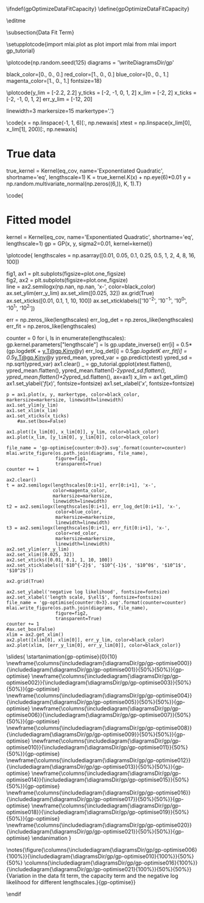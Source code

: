 \ifndef{gpOptimizeDataFitCapacity}
\define{gpOptimizeDataFitCapacity}

\editme

\subsection{Data Fit Term}

\setupplotcode{import mlai.plot as plot
import mlai
from mlai import gp_tutorial}

\plotcode{np.random.seed(125)
diagrams = '\writeDiagramsDir/gp'

black_color=[0., 0., 0.]
red_color=[1., 0., 0.]
blue_color=[0., 0., 1.]
magenta_color=[1., 0., 1.]
fontsize=18}

\plotcode{y_lim = [-2.2, 2.2]
y_ticks = [-2, -1, 0, 1, 2]
x_lim = [-2, 2]
x_ticks = [-2, -1, 0, 1, 2]
err_y_lim = [-12, 20]

linewidth=3
markersize=15
markertype='.'}

\code{x = np.linspace(-1, 1, 6)[:, np.newaxis]
xtest = np.linspace(x_lim[0], x_lim[1], 200)[:, np.newaxis]

# True data
true_kernel = Kernel(eq_cov, name='Exponentiated Quadratic', shortname='eq', lengthscale=1)
K = true_kernel.K(x) + np.eye(6)*0.01 
y = np.random.multivariate_normal(np.zeros((6,)), K, 1).T}

\code{
# Fitted model
kernel = Kernel(eq_cov, name='Exponentiated Quadratic', shortname='eq', lengthscale=1)
gp = GP(x, y, sigma2=0.01, kernel=kernel)}

\plotcode{
lengthscales = np.asarray([0.01, 0.05, 0.1, 0.25, 0.5, 1, 2, 4, 8, 16, 100])

fig1, ax1 = plt.subplots(figsize=plot.one_figsize)    
fig2, ax2 = plt.subplots(figsize=plot.one_figsize)    
line = ax2.semilogx(np.nan, np.nan, 'x-', 
                    color=black_color)
ax.set_ylim(err_y_lim)
ax.set_xlim([0.025, 32])
ax.grid(True)
ax.set_xticks([0.01, 0.1, 1, 10, 100])
ax.set_xticklabels(['$10^{-2}$', '$10^{-1}$', '$10^0$', '$10^1$', '$10^2$'])


err = np.zeros_like(lengthscales)
err_log_det = np.zeros_like(lengthscales)
err_fit = np.zeros_like(lengthscales)

counter = 0
for i, ls in enumerate(lengthscales):
    gp.kernel.parameters["lengthscale"] = ls
    gp.update_inverse() 
    err[i] = 0.5*(gp.logdetK + y.T@gp.Kinv@y)
    err_log_det[i] = 0.5*gp.logdetK
    err_fit[i] = 0.5*y.T@gp.Kinv@y
    ypred_mean, ypred_var = gp.predict(xtest)
    ypred_sd = np.sqrt(ypred_var)
    ax1.clear()
    _ = gp_tutorial.gpplot(xtest.flatten(),
                           ypred_mean.flatten(),
                           ypred_mean.flatten()-2*ypred_sd.flatten(),
                           ypred_mean.flatten()+2*ypred_sd.flatten(), 
                           ax=ax1)
    x_lim = ax1.get_xlim()
    ax1.set_ylabel('$f(x)$', fontsize=fontsize)
    ax1.set_xlabel('$x$', fontsize=fontsize)

    p = ax1.plot(x, y, markertype, color=black_color, markersize=markersize, linewidth=linewidth)
    ax1.set_ylim(y_lim)
    ax1.set_xlim(x_lim)                                    
    ax1.set_xticks(x_ticks)
        #ax.set(box=False)
           
    ax1.plot([x_lim[0], x_lim[0]], y_lim, color=black_color)
    ax1.plot(x_lim, [y_lim[0], y_lim[0]], color=black_color)

    file_name = 'gp-optimise{counter:0>3}.svg'.format(counter=counter)
    mlai.write_figure(os.path.join(diagrams, file_name),
                      figure=fig1,
                      transparent=True)
    counter += 1

    ax2.clear()
    t = ax2.semilogx(lengthscales[0:i+1], err[0:i+1], 'x-', 
                     color=magenta_color, 
                     markersize=markersize,
                     linewidth=linewidth)
    t2 = ax2.semilogx(lengthscales[0:i+1], err_log_det[0:i+1], 'x-', 
                      color=blue_color, 
                      markersize=markersize,
                      linewidth=linewidth)
    t3 = ax2.semilogx(lengthscales[0:i+1], err_fit[0:i+1], 'x-', 
                      color=red_color, 
                      markersize=markersize,
                      linewidth=linewidth)
    ax2.set_ylim(err_y_lim)
    ax2.set_xlim([0.025, 32])
    ax2.set_xticks([0.01, 0.1, 1, 10, 100])
    ax2.set_xticklabels(['$10^{-2}$', '$10^{-1}$', '$10^0$', '$10^1$', '$10^2$'])

    ax2.grid(True)

    ax2.set_ylabel('negative log likelihood', fontsize=fontsize)
    ax2.set_xlabel('length scale, $\ell$', fontsize=fontsize)
    file_name = 'gp-optimise{counter:0>3}.svg'.format(counter=counter)
    mlai.write_figure(os.path.join(diagrams, file_name),
                      figure=fig2,
                      transparent=True)
    counter += 1
    #ax.set_box(False)
    xlim = ax2.get_xlim()
    ax2.plot([xlim[0], xlim[0]], err_y_lim, color=black_color)
    ax2.plot(xlim, [err_y_lim[0], err_y_lim[0]], color=black_color)}

\slides{
\startanimation{gp-optimise}{0}{10}
\newframe{\columns{\includediagram{\diagramsDir/gp/gp-optimise000}}{\includediagram{\diagramsDir/gp/gp-optimise001}}{50%}{50%}}{gp-optimise}
\newframe{\columns{\includediagram{\diagramsDir/gp/gp-optimise002}}{\includediagram{\diagramsDir/gp/gp-optimise003}}{50%}{50%}}{gp-optimise}
\newframe{\columns{\includediagram{\diagramsDir/gp/gp-optimise004}}{\includediagram{\diagramsDir/gp/gp-optimise005}}{50%}{50%}}{gp-optimise}
\newframe{\columns{\includediagram{\diagramsDir/gp/gp-optimise006}}{\includediagram{\diagramsDir/gp/gp-optimise007}}{50%}{50%}}{gp-optimise}
\newframe{\columns{\includediagram{\diagramsDir/gp/gp-optimise008}}{\includediagram{\diagramsDir/gp/gp-optimise009}}{50%}{50%}}{gp-optimise}
\newframe{\columns{\includediagram{\diagramsDir/gp/gp-optimise010}}{\includediagram{\diagramsDir/gp/gp-optimise011}}{50%}{50%}}{gp-optimise}
\newframe{\columns{\includediagram{\diagramsDir/gp/gp-optimise012}}{\includediagram{\diagramsDir/gp/gp-optimise013}}{50%}{50%}}{gp-optimise}
\newframe{\columns{\includediagram{\diagramsDir/gp/gp-optimise014}}{\includediagram{\diagramsDir/gp/gp-optimise015}}{50%}{50%}}{gp-optimise}
\newframe{\columns{\includediagram{\diagramsDir/gp/gp-optimise016}}{\includediagram{\diagramsDir/gp/gp-optimise017}}{50%}{50%}}{gp-optimise}
\newframe{\columns{\includediagram{\diagramsDir/gp/gp-optimise018}}{\includediagram{\diagramsDir/gp/gp-optimise019}}{50%}{50%}}{gp-optimise}
\newframe{\columns{\includediagram{\diagramsDir/gp/gp-optimise020}}{\includediagram{\diagramsDir/gp/gp-optimise021}}{50%}{50%}}{gp-optimise}
\endanimation
}

\notes{\figure{\columns{\includediagram{\diagramsDir/gp/gp-optimise006}{100%}}{\includediagram{\diagramsDir/gp/gp-optimise010}{100%}}{50%}{50%}
\columns{\includediagram{\diagramsDir/gp/gp-optimise016}{100%}}{\includediagram{\diagramsDir/gp/gp-optimise021}{100%}}{50%}{50%}}{Variation in the data fit term, the capacity term and the negative log likelihood for different lengthscales.}{gp-optimise}}

\endif
